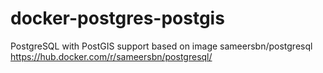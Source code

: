# docker-postgres-postgis

PostgreSQL with PostGIS support based on image sameersbn/postgresql https://hub.docker.com/r/sameersbn/postgresql/
